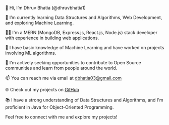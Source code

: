 👋 Hi, I’m Dhruv Bhatia (@dhruvbhatia1)

🌱 I’m currently learning Data Structures and Algorithms, Web Development, and exploring Machine Learning.

👨‍💻 I'm a MERN (MongoDB, Express.js, React.js, Node.js) stack developer with experience in building web applications.

🔭 I have basic knowledge of Machine Learning and have worked on projects involving ML algorithms.

💼 I'm actively seeking opportunities to contribute to Open Source communities and learn from people around the world.

📫 You can reach me via email at dbhatia03@gmail.com

🌐 Check out my projects on [GitHub](https://github.com/dhruvbhatia1)

📚 I have a strong understanding of Data Structures and Algorithms, and I'm proficient in Java for Object-Oriented Programming.

Feel free to connect with me and explore my projects!


<!---
dhruvbhatia1/dhruvbhatia1 is a ✨ special ✨ repository because its `README.md` (this file) appears on your GitHub profile.
You can click the Preview link to take a look at your changes.
--->
